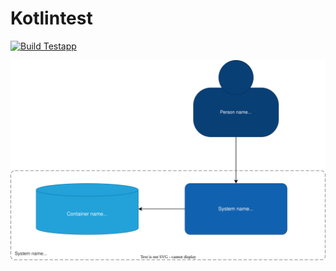 # Kotlintest

[![Build Testapp](https://github.com/jankb/kotlintest/actions/workflows/build.yaml/badge.svg)](https://github.com/jankb/kotlintest/actions/workflows/build.yaml)

![Level 1](https://github.com/jankb/kotlintest/blob/main/desgingtest.drawio.svg)
